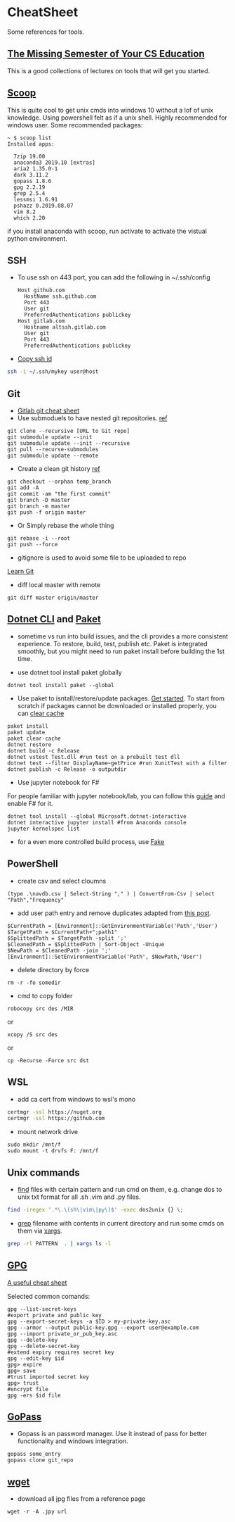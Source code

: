 # CheatSheet

Some references for tools. 

## [The Missing Semester of Your CS Education](https://missing.csail.mit.edu/)

This is a good collections of lectures on tools that will get you started. 

## [Scoop](https://github.com/lukesampson/scoop)

This is quite cool to get unix cmds into windows 10 without a lof of unix knowledge. Using powershell felt as if a unix shell. Highly recommended for windows user.  Some recommended packages:

```
~ $ scoop list
Installed apps:

  7zip 19.00
  anaconda3 2019.10 [extras]
  aria2 1.35.0-1
  dark 3.11.2
  gopass 1.8.6
  gpg 2.2.19
  grep 2.5.4
  lessmsi 1.6.91
  pshazz 0.2019.08.07
  vim 8.2
  which 2.20
```

if you install anaconda with scoop, run activate to activate the vistual python environment.  

## SSH

- To use ssh on 443 port, you can add the following in ~/.ssh/config

  ```sshconfig
  Host github.com
    HostName ssh.github.com
    Port 443
    User git
    PreferredAuthentications publickey
  Host gitlab.com
    Hostname altssh.gitlab.com
    User git
    Port 443
    PreferredAuthentications publickey
  ```

- [Copy ssh id](https://www.ssh.com/ssh/copy-id)

```bash
ssh -i ~/.ssh/mykey user@host
```

## Git
- [Gitlab git cheat sheet](https://about.gitlab.com/images/press/git-cheat-sheet.pdf)
- Use submoduels to have nested git repositories. [ref](https://www.vogella.com/tutorials/GitSubmodules/article.html)

```console
git clone --recursive [URL to Git repo]
git submodule update --init
git submodule update --init --recursive
git pull --recurse-submodules
git submodule update --remote
```

- Create a clean git history [ref](https://tecadmin.net/delete-commit-history-in-github/)

```console
git checkout --orphan temp_branch
git add -A
git commit -am "the first commit"
git branch -D master
git branch -m master
git push -f origin master
```

- Or Simply rebase the whole thing

```console
git rebase -i --root
git push --force
```

- gitignore is used to avoid some file to be uploaded to repo

[Learn Git](https://www.atlassian.com/git/tutorials/saving-changes/gitignore)

- diff local master with remote

```console
git diff master origin/master
``` 

## [Dotnet CLI](https://docs.microsoft.com/en-us/dotnet/core/tools/?tabs=netcore2x) and [Paket](https://fsprojects.github.io/Paket/)

- sometime vs run into build issues, and the cli provides a more consistent experience. To restore, build, test, publish etc. Paket is integrated smoothly, but you might need to run paket install before building the 1st time.

- use dotnet tool install paket globally

```console
dotnet tool install paket --global
```
- Use paket to isntall/restore/update packages. [Get started](https://fsprojects.github.io/Paket/getting-started.html). To start from scratch if packages cannot be downloaded or installed properly, you can [clear cache](https://fsprojects.github.io/Paket/paket-clear-cache.html)

```console
paket install
paket update
paket clear-cache
dotnet restore
dotnet build -c Release
dotnet vstest Test.dll #run test on a prebuilt test dll
dotnet test --filter DisplayName~getPrice #run XunitTest with a filter
dotnet publish -c Release -o outputdir
```
- Use jupyter notebook for F#

For people familiar with jupyter notebook/lab, you can follow this [guide](https://devblogs.microsoft.com/dotnet/net-interactive-is-here-net-notebooks-preview-2) and enable F# for it.  

```
dotnet tool install --global Microsoft.dotnet-interactive
dotnet interactive jupyter install #from Anaconda console
jupyter kernelspec list
```
- for a even more controlled build process, use [Fake](https://fake.build/)


## PowerShell

- create csv and select cloumns

```pwsh
(type .\navdb.csv | Select-String "," ) | ConvertFrom-Csv | select "Path","Frequency"
```

- add user path entry and remove duplicates
  adapted from [this post](https://itluke.online/2018/07/16/how-to-remove-duplicates-from-your-path-environment-variable-with-powershell/).  

```pwsh
$CurrentPath = [Environment]::GetEnvironmentVariable('Path','User')
$TargetPath = $CurrentPath+";path1"
$SplittedPath = $TargetPath -split ';'
$CleanedPath = $SplittedPath | Sort-Object -Unique
$NewPath = $CleanedPath -join ';'
[Environment]::SetEnvironmentVariable('Path', $NewPath,'User')
```

- delete directory by force

```
rm -r -fo somedir
```


- cmd to copy folder
```console
robocopy src des /MIR
```

or

```console
xcopy /S src des
```

or

```
cp -Recurse -Force src dst
```

## WSL

- add ca cert from windows to wsl's mono

```bash
certmgr -ssl https://nuget.org
certmgr -ssl https://github.com
```

- mount network drive

```
sudo mkdir /mnt/f
sudo mount -t drvfs F: /mnt/f
```

## Unix commands

- [find](http://man7.org/linux/man-pages/man1/find.1.html) files with certain pattern and run cmd on them, e.g. change dos to unix txt format for all .sh .vim and .py files.

```bash
find -iregex '.*\.\(sh\|vim\|py\)$' -exec dos2unix {} \;
```

- [grep](https://www.gnu.org/software/grep/manual/grep.html) filename with contents in current directory and run some cmds on them via [xargs](http://man7.org/linux/man-pages/man1/xargs.1.html).

```bash
grep -rl PATTERN  . | xargs ls -l
```

## [GPG](https://www.gnupg.org/)

[A useful cheat sheet](https://guides.library.illinois.edu/data_encryption/gpgcheatsheet)

Selected common comands:

```console
gpg --list-secret-keys 
#export private and public key
gpg --export-secret-keys -a $ID > my-private-key.asc
gpg --armor --output public-key.gpg --export user@example.com
gpg --import private_or_pub_key.asc
gpg --delete-key 
gpg --delete-secret-key
#extend expiry requires secret key
gpg --edit-key $id
gpg> expire
gpg> save
#trust imported secret key
gpg> trust 
#encrypt file
gpg -ers $id file
```


## [GoPass](https://www.gopass.pw/)

- Gopass is an password manager. Use it instead of pass for better functionality and windows integration.

```console
gopass some_entry
gopass clone git_repo
```

## [wget](https://www.gnu.org/software/wget/manual/wget.html)

- download all jpg files from a reference page

```console
wget -r -A .jpy url
```
